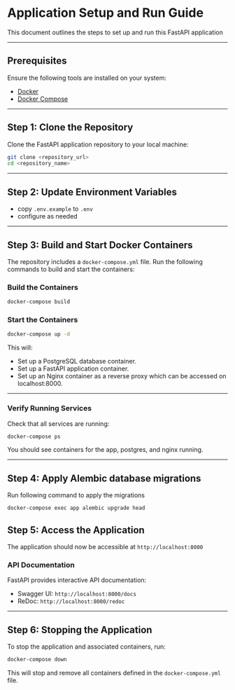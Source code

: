 # Application Setup and Run Guide

This document outlines the steps to set up and run this FastAPI application

---

## Prerequisites

Ensure the following tools are installed on your system:

- [Docker](https://www.docker.com/get-started)
- [Docker Compose](https://docs.docker.com/compose/install/)

---

## Step 1: Clone the Repository

Clone the FastAPI application repository to your local machine:

```bash
git clone <repository_url>
cd <repository_name>
```
---

## Step 2: Update Environment Variables

- copy `.env.example` to `.env`
- configure as needed
---

## Step 3: Build and Start Docker Containers

The repository includes a `docker-compose.yml` file. Run the following commands to build and start the containers:

### Build the Containers

```bash
docker-compose build
```

### Start the Containers

```bash
docker-compose up -d
```

This will:

- Set up a PostgreSQL database container.
- Set up a FastAPI application container.
- Set up an Nginx container as a reverse proxy which can be accessed on localhost:8000.

---

### Verify Running Services

Check that all services are running:

```bash
docker-compose ps
```
You should see containers for the app, postgres, and nginx running.

---

## Step 4: Apply Alembic database migrations
Run following command to apply the migrations
```bash
docker-compose exec app alembic upgrade head
```

## Step 5: Access the Application

The application should now be accessible at `http://localhost:8000`

### API Documentation

FastAPI provides interactive API documentation:

- Swagger UI: `http://localhost:8000/docs`
- ReDoc: `http://localhost:8000/redoc`


<!-- ### Endpoints
`/api/v1/auth/register`
`/api/v1/auth/token`
`/api/v1/auth/refresh` -->



---

## Step 6: Stopping the Application

To stop the application and associated containers, run:

```bash
docker-compose down
```

This will stop and remove all containers defined in the `docker-compose.yml` file.

